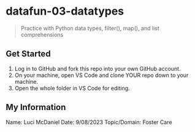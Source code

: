 # datafun-03-datatypes

> Practice with Python data types, filter(), map(), and list comprehensions


## Get Started

1. Log in to GitHub and fork this repo into your own GitHub account.
1. On your machine, open VS Code and clone YOUR repo down to your machine.
1. Open the whole folder in VS Code for editing. 

## My Information
Name: Luci McDaniel
Date: 9/08/2023
Topic/Domain: Foster Care 